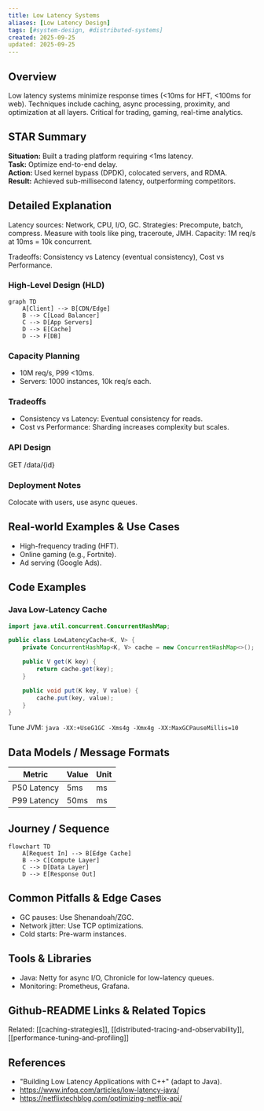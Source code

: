 ```yaml
---
title: Low Latency Systems
aliases: [Low Latency Design]
tags: [#system-design, #distributed-systems]
created: 2025-09-25
updated: 2025-09-25
---
```


## Overview
Low latency systems minimize response times (<10ms for HFT, <100ms for web). Techniques include caching, async processing, proximity, and optimization at all layers. Critical for trading, gaming, real-time analytics.

## STAR Summary
**Situation:** Built a trading platform requiring <1ms latency.  
**Task:** Optimize end-to-end delay.  
**Action:** Used kernel bypass (DPDK), colocated servers, and RDMA.  
**Result:** Achieved sub-millisecond latency, outperforming competitors.

## Detailed Explanation
Latency sources: Network, CPU, I/O, GC. Strategies: Precompute, batch, compress. Measure with tools like ping, traceroute, JMH. Capacity: 1M req/s at 10ms = 10k concurrent.

Tradeoffs: Consistency vs Latency (eventual consistency), Cost vs Performance.

### High-Level Design (HLD)
```mermaid
graph TD
    A[Client] --> B[CDN/Edge]
    B --> C[Load Balancer]
    C --> D[App Servers]
    D --> E[Cache]
    D --> F[DB]
```

### Capacity Planning
- 10M req/s, P99 <10ms.
- Servers: 1000 instances, 10k req/s each.

### Tradeoffs
- Consistency vs Latency: Eventual consistency for reads.
- Cost vs Performance: Sharding increases complexity but scales.

### API Design
GET /data/{id}

### Deployment Notes
Colocate with users, use async queues.

## Real-world Examples & Use Cases
- High-frequency trading (HFT).
- Online gaming (e.g., Fortnite).
- Ad serving (Google Ads).

## Code Examples
### Java Low-Latency Cache
```java
import java.util.concurrent.ConcurrentHashMap;

public class LowLatencyCache<K, V> {
    private ConcurrentHashMap<K, V> cache = new ConcurrentHashMap<>();

    public V get(K key) {
        return cache.get(key);
    }

    public void put(K key, V value) {
        cache.put(key, value);
    }
}
```
Tune JVM: `java -XX:+UseG1GC -Xms4g -Xmx4g -XX:MaxGCPauseMillis=10`

## Data Models / Message Formats
| Metric | Value | Unit |
|--------|-------|------|
| P50 Latency | 5ms | ms |
| P99 Latency | 50ms | ms |

## Journey / Sequence
```mermaid
flowchart TD
    A[Request In] --> B[Edge Cache]
    B --> C[Compute Layer]
    C --> D[Data Layer]
    D --> E[Response Out]
```

## Common Pitfalls & Edge Cases
- GC pauses: Use Shenandoah/ZGC.
- Network jitter: Use TCP optimizations.
- Cold starts: Pre-warm instances.

## Tools & Libraries
- Java: Netty for async I/O, Chronicle for low-latency queues.
- Monitoring: Prometheus, Grafana.

## Github-README Links & Related Topics
Related: [[caching-strategies]], [[distributed-tracing-and-observability]], [[performance-tuning-and-profiling]]

## References
- "Building Low Latency Applications with C++" (adapt to Java).
- https://www.infoq.com/articles/low-latency-java/
- https://netflixtechblog.com/optimizing-netflix-api/